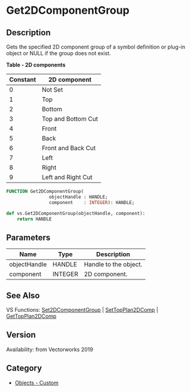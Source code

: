 # Get2DComponentGroup

## Description
Gets the specified 2D component group of a symbol definition or plug-in object or NULL if the group does not exist.


**Table - 2D components**

| Constant | 2D component        |
|----------|--------------------|
| 0        | Not Set            |
| 1        | Top                |
| 2        | Bottom             |
| 3        | Top and Bottom Cut |
| 4        | Front              |
| 5        | Back               |
| 6        | Front and Back Cut |
| 7        | Left               |
| 8        | Right              |
| 9        | Left and Right Cut |

```pascal
FUNCTION Get2DComponentGroup(
				objectHandle : HANDLE;
				component    : INTEGER): HANDLE;
```

```python
def vs.Get2DComponentGroup(objectHandle, component):
    return HANDLE
```

## Parameters
|Name|Type|Description|
|---|---|---|
|objectHandle|HANDLE|Handle to the object.|
|component|INTEGER|2D component.|

## See Also
VS Functions:
[Set2DComponentGroup](Set2DComponentGroup.md) 
| [SetTopPlan2DComp](SetTopPlan2DComp.md) 
| [GetTopPlan2DComp](GetTopPlan2DComp.md)

## Version
Availability: from Vectorworks 2019

## Category
* [Objects - Custom](../Categories/Objects%20-%20Custom.md)
